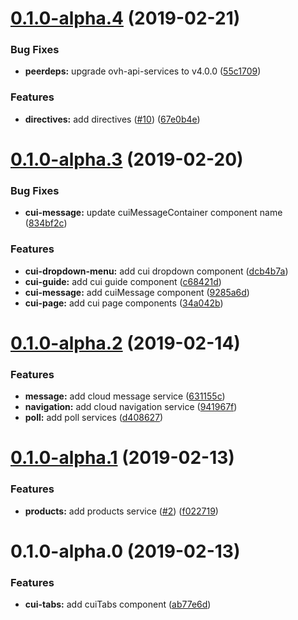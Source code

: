 # [0.1.0-alpha.4](https://github.com/ovh-ux/ng-ovh-cloud-universe-components/compare/v0.1.0-alpha.3...v0.1.0-alpha.4) (2019-02-21)


### Bug Fixes

* **peerdeps:** upgrade ovh-api-services to v4.0.0 ([55c1709](https://github.com/ovh-ux/ng-ovh-cloud-universe-components/commit/55c1709))


### Features

* **directives:** add directives ([#10](https://github.com/ovh-ux/ng-ovh-cloud-universe-components/issues/10)) ([67e0b4e](https://github.com/ovh-ux/ng-ovh-cloud-universe-components/commit/67e0b4e))



# [0.1.0-alpha.3](https://github.com/ovh-ux/ng-ovh-cloud-universe-components/compare/v0.1.0-alpha.2...v0.1.0-alpha.3) (2019-02-20)


### Bug Fixes

* **cui-message:** update cuiMessageContainer component name ([834bf2c](https://github.com/ovh-ux/ng-ovh-cloud-universe-components/commit/834bf2c))


### Features

* **cui-dropdown-menu:** add cui dropdown component ([dcb4b7a](https://github.com/ovh-ux/ng-ovh-cloud-universe-components/commit/dcb4b7a))
* **cui-guide:** add cui guide component ([c68421d](https://github.com/ovh-ux/ng-ovh-cloud-universe-components/commit/c68421d))
* **cui-message:** add cuiMessage component ([9285a6d](https://github.com/ovh-ux/ng-ovh-cloud-universe-components/commit/9285a6d))
* **cui-page:** add cui page components ([34a042b](https://github.com/ovh-ux/ng-ovh-cloud-universe-components/commit/34a042b))



# [0.1.0-alpha.2](https://github.com/ovh-ux/ng-ovh-cloud-universe-components/compare/v0.1.0-alpha.1...v0.1.0-alpha.2) (2019-02-14)


### Features

* **message:** add cloud message service ([631155c](https://github.com/ovh-ux/ng-ovh-cloud-universe-components/commit/631155c))
* **navigation:** add cloud navigation service ([941967f](https://github.com/ovh-ux/ng-ovh-cloud-universe-components/commit/941967f))
* **poll:** add poll services ([d408627](https://github.com/ovh-ux/ng-ovh-cloud-universe-components/commit/d408627))



# [0.1.0-alpha.1](https://github.com/ovh-ux/ng-ovh-cloud-universe-components/compare/v0.1.0-alpha.0...v0.1.0-alpha.1) (2019-02-13)


### Features

* **products:** add products service ([#2](https://github.com/ovh-ux/ng-ovh-cloud-universe-components/issues/2)) ([f022719](https://github.com/ovh-ux/ng-ovh-cloud-universe-components/commit/f022719))



# 0.1.0-alpha.0 (2019-02-13)


### Features

* **cui-tabs:** add cuiTabs component ([ab77e6d](https://github.com/ovh-ux/ng-ovh-cloud-universe-components/commit/ab77e6d))



